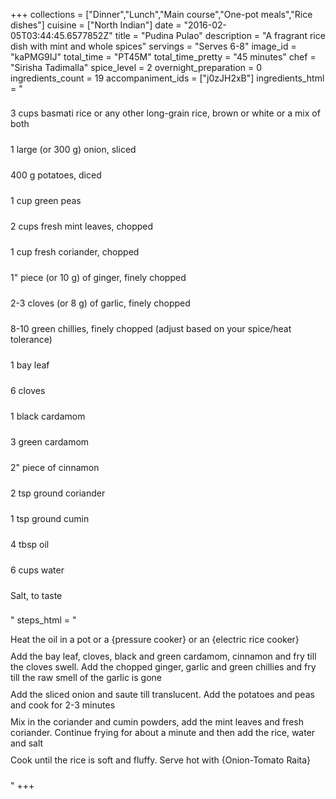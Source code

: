 +++
collections = ["Dinner","Lunch","Main course","One-pot meals","Rice dishes"]
cuisine = ["North Indian"]
date = "2016-02-05T03:44:45.6577852Z"
title = "Pudina Pulao"
description = "A fragrant rice dish with mint and whole spices"
servings = "Serves 6-8"
image_id = "kaPMG9IJ"
total_time = "PT45M"
total_time_pretty = "45 minutes"
chef = "Sirisha Tadimalla"
spice_level = 2
overnight_preparation = 0
ingredients_count = 19
accompaniment_ids = ["j0zJH2xB"]
ingredients_html = "<ul style='padding-left: 0; list-style: none;'><li itemprop='recipeIngredient' style='margin: 8px 0px;padding: 8px 0px;'>3 cups basmati rice or any other long-grain rice, brown or white or a mix of both</li><li itemprop='recipeIngredient' style='margin: 8px 0px;padding: 8px 0px;'>1 large (or 300 g) onion, sliced</li><li itemprop='recipeIngredient' style='margin: 8px 0px;padding: 8px 0px;'>400 g potatoes, diced</li><li itemprop='recipeIngredient' style='margin: 8px 0px;padding: 8px 0px;'>1 cup green peas</li><li itemprop='recipeIngredient' style='margin: 8px 0px;padding: 8px 0px;'>2 cups fresh mint leaves, chopped</li><li itemprop='recipeIngredient' style='margin: 8px 0px;padding: 8px 0px;'>1 cup fresh coriander, chopped</li><li itemprop='recipeIngredient' style='margin: 8px 0px;padding: 8px 0px;'>1\" piece (or 10 g) of ginger, finely chopped</li><li itemprop='recipeIngredient' style='margin: 8px 0px;padding: 8px 0px;'>2-3 cloves (or 8 g) of garlic, finely chopped</li><li itemprop='recipeIngredient' style='margin: 8px 0px;padding: 8px 0px;'>8-10 green chillies, finely chopped (adjust based on your spice/heat tolerance)</li><li itemprop='recipeIngredient' style='margin: 8px 0px;padding: 8px 0px;'>1 bay leaf</li><li itemprop='recipeIngredient' style='margin: 8px 0px;padding: 8px 0px;'>6 cloves</li><li itemprop='recipeIngredient' style='margin: 8px 0px;padding: 8px 0px;'>1 black cardamom</li><li itemprop='recipeIngredient' style='margin: 8px 0px;padding: 8px 0px;'>3 green cardamom</li><li itemprop='recipeIngredient' style='margin: 8px 0px;padding: 8px 0px;'>2\" piece of cinnamon</li><li itemprop='recipeIngredient' style='margin: 8px 0px;padding: 8px 0px;'>2 tsp ground coriander</li><li itemprop='recipeIngredient' style='margin: 8px 0px;padding: 8px 0px;'>1 tsp ground cumin</li><li itemprop='recipeIngredient' style='margin: 8px 0px;padding: 8px 0px;'>4 tbsp oil</li><li itemprop='recipeIngredient' style='margin: 8px 0px;padding: 8px 0px;'>6 cups water</li><li itemprop='recipeIngredient' style='margin: 8px 0px;padding: 8px 0px;'>Salt, to taste</li></ul>"
steps_html = "<ol style='list-style: none inside; padding-left: 0px;'><li style='padding-bottom: 10px;'><i class='step-track-icon fa fa-square-o'></i><span class='step-text' itemprop='recipeInstructions'>Heat the oil in a pot or a {pressure cooker} or an {electric rice cooker}</span></li><li style='padding-bottom: 10px;'><i class='step-track-icon fa fa-square-o'></i><span class='step-text' itemprop='recipeInstructions'>Add the bay leaf, cloves, black and green cardamom, cinnamon and fry till the cloves swell. Add the chopped ginger, garlic and green chillies and fry till the raw smell of the garlic is gone</span></li><li style='padding-bottom: 10px;'><i class='step-track-icon fa fa-square-o'></i><span class='step-text' itemprop='recipeInstructions'>Add the sliced onion and saute till translucent. Add the potatoes and peas and cook for 2-3 minutes</span></li><li style='padding-bottom: 10px;'><i class='step-track-icon fa fa-square-o'></i><span class='step-text' itemprop='recipeInstructions'>Mix in the coriander and cumin powders, add the mint leaves and fresh coriander. Continue frying for about a minute and then add the rice, water and salt</span></li><li style='padding-bottom: 10px;'><i class='step-track-icon fa fa-square-o'></i><span class='step-text' itemprop='recipeInstructions'>Cook until the rice is soft and fluffy. Serve hot with {Onion-Tomato Raita}</span></li></ol>"
+++
